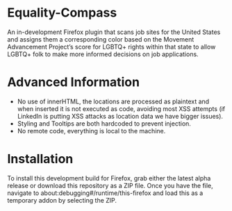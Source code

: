 # Equality-Compass
An in-development Firefox plugin that scans job sites for the United States and assigns them a corresponding color based on the Movement Advancement Project’s score for LGBTQ+ rights within that state to allow LGBTQ+ folk to make more informed decisions on job applications.

# Advanced Information
+ No use of innerHTML, the locations are processed as plaintext and when inserted it is not executed as code, avoiding most XSS attempts (if LinkedIn is putting XSS attacks as location data we have bigger issues).
+ Styling and Tooltips are both hardcoded to prevent injection.
+ No remote code, everything is local to the machine.

# Installation
To install this development build for Firefox, grab either the latest alpha release or download this repository as a ZIP file. Once you have the file, navigate to about:debugging#/runtime/this-firefox and load this as a temporary addon by selecting the ZIP.